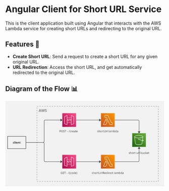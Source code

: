 # Angular Client for Short URL Service

This is the client application built using Angular that interacts with the AWS Lambda service for creating short URLs and redirecting to the original URL.

## Features 🚀

- **Create Short URL**: Send a request to create a short URL for any given original URL.
- **URL Redirection**: Access the short URL, and get automatically redirected to the original URL.

## **Diagram of the Flow** 📊

![diagram flow](./assets/shortUrlDiagram.jpg)
